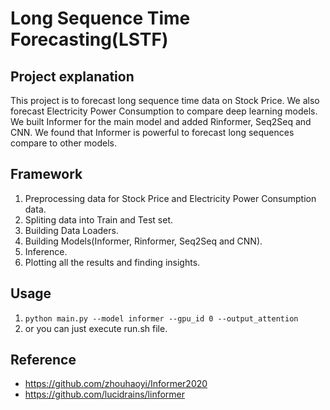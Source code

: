 # Long Sequence Time Forecasting(LSTF)

## Project explanation
This project is to forecast long sequence time data on Stock Price. We also forecast Electricity Power Consumption to compare deep learning models. We built Informer for the main model and added Rinformer, Seq2Seq and CNN. We found that Informer is powerful to forecast long sequences compare to other models.

## Framework
1) Preprocessing data for Stock Price and Electricity Power Consumption data.
2) Spliting data into Train and Test set.
3) Building Data Loaders.
4) Building Models(Informer, Rinformer, Seq2Seq and CNN).
5) Inference.
6) Plotting all the results and finding insights.

## Usage
1) ```python main.py --model informer --gpu_id 0 --output_attention```
2) or you can just execute run.sh file.

## Reference
- https://github.com/zhouhaoyi/Informer2020
- https://github.com/lucidrains/linformer

